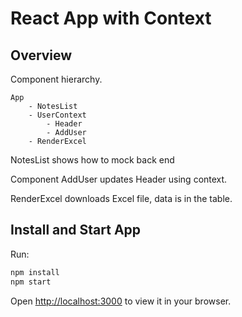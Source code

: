 # React App with Context

## Overview

Component hierarchy. 

```text
App
    - NotesList
    - UserContext
        - Header
        - AddUser
    - RenderExcel
```

NotesList shows how to mock back end

Component AddUser updates Header using context.

RenderExcel downloads Excel file, data is in the table.

## Install and Start App

Run:

```sh
npm install
npm start
```

Open [http://localhost:3000](http://localhost:3000) to view it in your browser.

